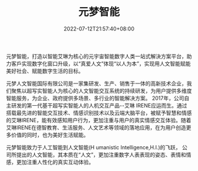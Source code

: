 ﻿---
weight: 
title: "元梦智能"
description: "元梦智能，打造以智能艾琳为核心的元宇宙智能数字人类一站式解決方案平台，助力客戶实现数字化窗口升级，以“真爱人文”体现“以人为本”，实现用人文智能赋能美好社会、赋能数字生活的目标。"
date: 2022-07-12T21:57:40+08:00
lastmod: 2022-07-12T16:45:40+08:00
draft: false
authors: ["MineW"]
featuredImage: "238.jpg"
link: "http://www.emogent.com/"
tags: ["元梦智能","虚拟人"]
categories: ["navigation"]
navigation: ["虚拟人"]
lightgallery: true
toc: true
pinned: false
recommend: false
recommend1: false
---
元梦智能，打造以智能艾琳为核心的元宇宙智能数字人类一站式解決方案平台，助力客戶实现数字化窗口升级，以“真爱人文”体现“以人为本”，实现用人文智能赋能美好社会、赋能数字生活的目标。

元梦人文智能国际有限公司是一家集研发、生产、销售于一体的高新技术企业，我们聚焦以超写实智能人为核心的人文智能交互系统的持续研发，为用户提供多维度智能服务，为企业、政府提供多场景、多行业的智能解决方案。
2017年，公司自主研发的第一代基干超写实智能人的人机交互产品--艾琳
IRENE应运而生。通过搭载最先进的智能交互技术、情感识别技术以及云端大脑平台，被赋予智慧和情感的艾琳IRENE，能有效感知用户行为，更加注重与用户的真实情感交互体验。随着艾琳IRENE在德智教育、生活服务、人文艺术等领域的落地应用，在为用户创造更多价值的同时，也为美好生活赋能。

元梦智能致力于人工智能到人文智能(H umanistic lntelligence,H.I.)的飞跃，
公司所提出的人文智能，其本质在“人文”，更加注重数字人表表现的姿态、表情和情感，更加注重人性化的真实互动体验。

